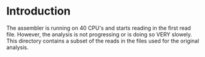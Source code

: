 # Introduction
The assembler is running on 40 CPU's and starts reading in the first read file. However, the analysis is not progressing or is doing so VERY slowely. This directory contains a subset of the reads in the files used for the original analysis.
